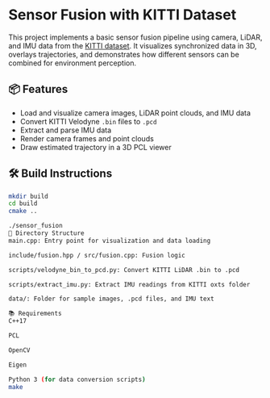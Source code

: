 # Sensor Fusion with KITTI Dataset

This project implements a basic sensor fusion pipeline using camera, LiDAR, and IMU data from the [KITTI dataset](http://www.cvlibs.net/datasets/kitti/). It visualizes synchronized data in 3D, overlays trajectories, and demonstrates how different sensors can be combined for environment perception.

## 📦 Features

- Load and visualize camera images, LiDAR point clouds, and IMU data
- Convert KITTI Velodyne `.bin` files to `.pcd`
- Extract and parse IMU data
- Render camera frames and point clouds
- Draw estimated trajectory in a 3D PCL viewer

## 🛠 Build Instructions

```bash
mkdir build
cd build
cmake ..

./sensor_fusion
📁 Directory Structure
main.cpp: Entry point for visualization and data loading

include/fusion.hpp / src/fusion.cpp: Fusion logic

scripts/velodyne_bin_to_pcd.py: Convert KITTI LiDAR .bin to .pcd

scripts/extract_imu.py: Extract IMU readings from KITTI oxts folder

data/: Folder for sample images, .pcd files, and IMU text

📚 Requirements
C++17

PCL

OpenCV

Eigen

Python 3 (for data conversion scripts)
make

